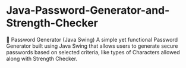 # Java-Password-Generator-and-Strength-Checker 
🔐 Password Generator (Java Swing) 
A simple yet functional Password Generator built using Java Swing that allows users to generate secure passwords based on selected criteria, like types of Characters allowed along with Strength Checker.
